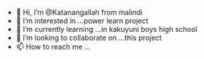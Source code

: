 - 👋 Hi, I’m @Katanangallah from malindi
- 👀 I’m interested in ...power learn project 
- 🌱 I’m currently learning ...in kakuyuni boys high school 
- 💞️ I’m looking to collaborate on ...this project
- 📫 How to reach me ...

<!---
Katanangallah/Katanangallah is a ✨ special ✨ repository because its `README.md` (this file) appears on your GitHub profile.
You can click the Preview link to take a look at your changes.
--->
